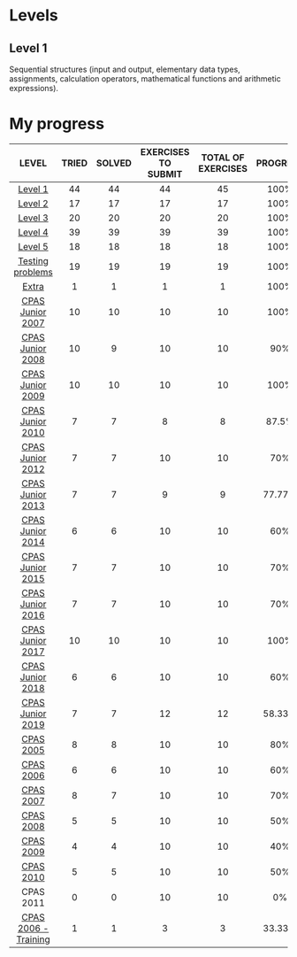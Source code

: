 # Levels

## Level 1

<p>
	Sequential structures (input and output, elementary data types, assignments, calculation operators, mathematical functions and arithmetic expressions).
</p>

# My progress

<div align="center">
	<table style="text-align: center">
		<thead>
			<tr>
				<th>LEVEL</th>
				<th>TRIED</th>
				<th>SOLVED</th>
				<th>EXERCISES TO SUBMIT</th>
				<th>TOTAL OF EXERCISES</th>
				<th>PROGRESS</th>
			</tr>
		</thead>
		<tbody>
			<tr>
				<td>
					<a href="https://github.com/davidmonteiro03/Main/tree/main/CIC/winhost/nivel-1">Level 1</a>
				</td>
				<td>44</td>
				<td>44</td>
				<td>44</td>
				<td>45</td>
				<td>100%</td>
			</tr>
			<tr>
				<td>
					<a href="https://github.com/davidmonteiro03/Main/tree/main/CIC/winhost/nivel-2">Level 2</a>
				</td>
				<td>17</td>
				<td>17</td>
				<td>17</td>
				<td>17</td>
				<td>100%</td>
			</tr>
			<tr>
				<td>
					<a href="https://github.com/davidmonteiro03/Main/tree/main/CIC/winhost/nivel-3">Level 3</a>
				</td>
				<td>20</td>
				<td>20</td>
				<td>20</td>
				<td>20</td>
				<td>100%</td>
			</tr>
			<tr>
				<td>
					<a href="https://github.com/davidmonteiro03/Main/tree/main/CIC/winhost/nivel-4">Level 4</a>
				</td>
				<td>39</td>
				<td>39</td>
				<td>39</td>
				<td>39</td>
				<td>100%</td>
			</tr>
			<tr>
				<td>
					<a href="https://github.com/davidmonteiro03/Main/tree/main/CIC/winhost/nivel-5">Level 5</a>
				</td>
				<td>18</td>
				<td>18</td>
				<td>18</td>
				<td>18</td>
				<td>100%</td>
			</tr>
			<tr>
				<td>
					<a href="https://github.com/davidmonteiro03/Main/tree/main/CIC/winhost/problemas-de-testes">Testing problems</a>
				</td>
				<td>19</td>
				<td>19</td>
				<td>19</td>
				<td>19</td>
				<td>100%</td>
			</tr>
			<tr>
				<td>
					<a href="https://github.com/davidmonteiro03/Main/tree/main/CIC/winhost/extra">Extra</a>
				</td>
				<td>1</td>
				<td>1</td>
				<td>1</td>
				<td>1</td>
				<td>100%</td>
			</tr>
			<tr>
				<td>
					<a href="https://github.com/davidmonteiro03/Main/tree/main/CIC/winhost/cpas-junior-2007">CPAS Junior 2007</a>
				</td>
				<td>10</td>
				<td>10</td>
				<td>10</td>
				<td>10</td>
				<td>100%</td>
			</tr>
			<tr>
				<td>
					<a href="https://github.com/davidmonteiro03/Main/tree/main/CIC/winhost/cpas-junior-2008">CPAS Junior 2008</a>
				</td>
				<td>10</td>
				<td>9</td>
				<td>10</td>
				<td>10</td>
				<td>90%</td>
			</tr>
			<tr>
				<td>
					<a href="https://github.com/davidmonteiro03/Main/tree/main/CIC/winhost/cpas-junior-2009">CPAS Junior 2009</a>
				</td>
				<td>10</td>
				<td>10</td>
				<td>10</td>
				<td>10</td>
				<td>100%</td>
			</tr>
			<tr>
				<td>
					<a href="https://github.com/davidmonteiro03/Main/tree/main/CIC/winhost/cpas-junior-2010">CPAS Junior 2010</a>
				</td>
				<td>7</td>
				<td>7</td>
				<td>8</td>
				<td>8</td>
				<td>87.5%</td>
			</tr>
			<tr>
				<td>
					<a href="https://github.com/davidmonteiro03/Main/tree/main/CIC/winhost/cpas-junior-2012">CPAS Junior 2012</a>
				</td>
				<td>7</td>
				<td>7</td>
				<td>10</td>
				<td>10</td>
				<td>70%</td>
			</tr>
			<tr>
				<td>
					<a href="https://github.com/davidmonteiro03/Main/tree/main/CIC/winhost/cpas-junior-2013">CPAS Junior 2013</a>
				</td>
				<td>7</td>
				<td>7</td>
				<td>9</td>
				<td>9</td>
				<td>77.77%</td>
			</tr>
			<tr>
				<td>
					<a href="https://github.com/davidmonteiro03/Main/tree/main/CIC/winhost/cpas-junior-2014">CPAS Junior 2014</a>
				</td>
				<td>6</td>
				<td>6</td>
				<td>10</td>
				<td>10</td>
				<td>60%</td>
			</tr>
			<tr>
				<td>
					<a href="https://github.com/davidmonteiro03/Main/tree/main/CIC/winhost/cpas-junior-2015">CPAS Junior 2015</a>
				</td>
				<td>7</td>
				<td>7</td>
				<td>10</td>
				<td>10</td>
				<td>70%</td>
			</tr>
			<tr>
				<td>
					<a href="https://github.com/davidmonteiro03/Main/tree/main/CIC/winhost/cpas-junior-2016">CPAS Junior 2016</a>
				</td>
				<td>7</td>
				<td>7</td>
				<td>10</td>
				<td>10</td>
				<td>70%</td>
			</tr>
			<tr>
				<td>
					<a href="https://github.com/davidmonteiro03/Main/tree/main/CIC/winhost/cpas-junior-2017">CPAS Junior 2017</a>
				</td>
				<td>10</td>
				<td>10</td>
				<td>10</td>
				<td>10</td>
				<td>100%</td>
			</tr>
			<tr>
				<td>
					<a href="https://github.com/davidmonteiro03/Main/tree/main/CIC/winhost/cpas-junior-2018">CPAS Junior 2018</a>
				</td>
				<td>6</td>
				<td>6</td>
				<td>10</td>
				<td>10</td>
				<td>60%</td>
			</tr>
			<tr>
				<td>
					<a href="https://github.com/davidmonteiro03/Main/tree/main/CIC/winhost/cpas-junior-2019">CPAS Junior 2019</a>
				</td>
				<td>7</td>
				<td>7</td>
				<td>12</td>
				<td>12</td>
				<td>58.33%</td>
			</tr>
			<tr>
				<td>
					<a href="https://github.com/davidmonteiro03/Main/tree/main/CIC/winhost/cpas-2005">CPAS 2005</a>
				</td>
				<td>8</td>
				<td>8</td>
				<td>10</td>
				<td>10</td>
				<td>80%</td>
			</tr>
			<tr>
				<td>
					<a href="https://github.com/davidmonteiro03/Main/tree/main/CIC/winhost/cpas-2006">CPAS 2006</a>
				</td>
				<td>6</td>
				<td>6</td>
				<td>10</td>
				<td>10</td>
				<td>60%</td>
			</tr>
			<tr>
				<td>
					<a href="https://github.com/davidmonteiro03/Main/tree/main/CIC/winhost/cpas-2007">CPAS 2007</a>
				</td>
				<td>8</td>
				<td>7</td>
				<td>10</td>
				<td>10</td>
				<td>70%</td>
			</tr>
			<tr>
				<td>
					<a href="https://github.com/davidmonteiro03/Main/tree/main/CIC/winhost/cpas-2008">CPAS 2008</a>
				</td>
				<td>5</td>
				<td>5</td>
				<td>10</td>
				<td>10</td>
				<td>50%</td>
			</tr>
			<tr>
				<td>
					<a href="https://github.com/davidmonteiro03/Main/tree/main/CIC/winhost/cpas-2009">CPAS 2009</a>
				</td>
				<td>4</td>
				<td>4</td>
				<td>10</td>
				<td>10</td>
				<td>40%</td>
			</tr>
			<tr>
				<td>
					<a href="https://github.com/davidmonteiro03/Main/tree/main/CIC/winhost/cpas-2010">CPAS 2010</a>
				</td>
				<td>5</td>
				<td>5</td>
				<td>10</td>
				<td>10</td>
				<td>50%</td>
			</tr>
			<tr>
				<td>CPAS 2011</td>
				<td>0</td>
				<td>0</td>
				<td>10</td>
				<td>10</td>
				<td>0%</td>
			</tr>
			<tr>
				<td>
					<a href="https://github.com/davidmonteiro03/Main/tree/main/CIC/winhost/cpas-2006-treino">CPAS 2006 - Training</a>
				</td>
				<td>1</td>
				<td>1</td>
				<td>3</td>
				<td>3</td>
				<td>33.33%</td>
			</tr>
		</tbody>
	</table>
</div>
